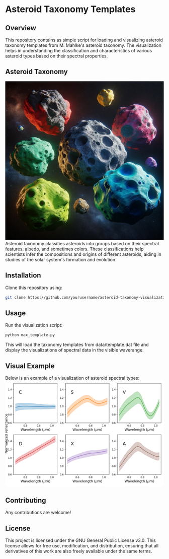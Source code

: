 # Asteroid Taxonomy Templates

## Overview

This repository contains as simple script for loading and visualizing asteroid taxonomy templates from M. Mahlke's asteroid taxonomy. The visualization helps in understanding the classification and characteristics of various asteroid types based on their spectral properties.

## Asteroid Taxonomy

![Asteroids](figs/multicolor_asteroids.png)
Asteroid taxonomy classifies asteroids into groups based on their spectral features, albedo, and sometimes colors. These classifications help scientists infer the compositions and origins of different asteroids, aiding in studies of the solar system's formation and evolution.

## Installation

Clone this repository using:
```bash
git clone https://github.com/yourusername/asteroid-taxonomy-visualization.git
```

## Usage

Run the visualization script:

```bash
python max_template.py
```

This will load the taxonomy templates from data/template.dat file and display the visualizations of spectral data in the visible waverange.

## Visual Example

Below is an example of a visualization of asteroid spectral types:
![Ateroids Templates](figs/mahlke_templates.png)



## Contributing
Any contributions are welcome!

## License

This project is licensed under the GNU General Public License v3.0. This license allows for free use, modification, and distribution, ensuring that all derivatives of this work are also freely available under the same terms.
